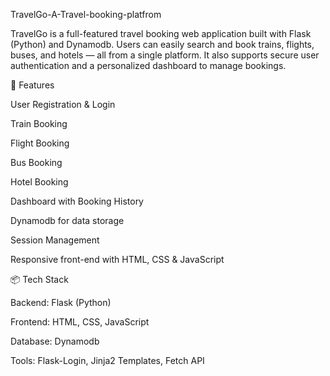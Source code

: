 TravelGo-A-Travel-booking-platfrom

TravelGo is a full-featured travel booking web application built with Flask (Python) and Dynamodb. Users can easily search and book trains, flights, buses, and hotels — all from a single platform. It also supports secure user authentication and a personalized dashboard to manage bookings.



🚀 Features


User Registration & Login

Train Booking

Flight Booking

Bus Booking

Hotel Booking

Dashboard with Booking History

Dynamodb for data storage

Session Management

Responsive front-end with HTML, CSS & JavaScript


📦 Tech Stack


Backend: Flask (Python)

Frontend: HTML, CSS, JavaScript

Database: Dynamodb

Tools: Flask-Login, Jinja2 Templates, Fetch API
